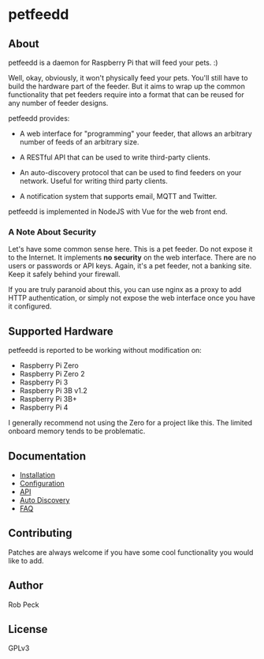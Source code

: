 # petfeedd

## About

petfeedd is a daemon for Raspberry Pi that will feed your pets. :)

Well, okay, obviously, it won't physically feed your pets. You'll still have to
build the hardware part of the feeder. But it aims to wrap up the common
functionality that pet feeders require into a format that can be reused for any
number of feeder designs.

petfeedd provides:

* A web interface for "programming" your feeder, that allows an arbitrary number
of feeds of an arbitrary size.

* A RESTful API that can be used to write third-party clients.

* An auto-discovery protocol that can be used to find feeders on your network.
Useful for writing third party clients.

* A notification system that supports email, MQTT and Twitter.

petfeedd is implemented in NodeJS with Vue for the web front end.

### A Note About Security

Let's have some common sense here. This is a pet feeder. Do not expose it to the
Internet. It implements **no security** on the web interface. There are no users
or passwords or API keys. Again, it's a pet feeder, not a banking site. Keep it
safely behind your firewall.

If you are truly paranoid about this, you can use nginx as a proxy to add HTTP
authentication, or simply not expose the web interface once you have it
configured.

## Supported Hardware

petfeedd is reported to be working without modification on:

* Raspberry Pi Zero
* Raspberry Pi Zero 2
* Raspberry Pi 3
* Raspberry Pi 3B v1.2
* Raspberry Pi 3B+
* Raspberry Pi 4

I generally recommend not using the Zero for a project like this. The limited
onboard memory tends to be problematic.

## Documentation

* [Installation](docs/INSTALL.md)
* [Configuration](docs/CONFIGURE.md)
* [API](docs/API.md)
* [Auto Discovery](docs/DISCOVERY.md)
* [FAQ](docs/FAQ.md)

## Contributing

Patches are always welcome if you have some cool functionality you would like to
add.
## Author

Rob Peck

## License

GPLv3
